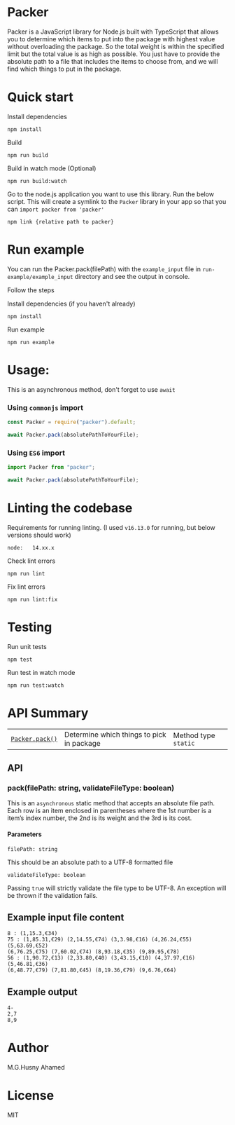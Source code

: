 # Packer

Packer is a JavaScript library for Node.js built with TypeScript that allows you to determine which items to put into the package with highest value without overloading the package. So the total weight is within the specified limit but the total value is as high as possible. You just have to provide the absolute path to a file that includes the items to choose from, and we will find which things to put in the package.


# Quick start

Install dependencies

    npm install

Build

    npm run build

Build in watch mode (Optional)

    npm run build:watch

Go to the node.js application you want to use this library. Run the below script.
This will create a symlink to the `Packer` library in your app so that you can `import packer from 'packer'`

    npm link {relative path to packer}

# Run example
You can run the Packer.pack(filePath) with the `example_input` file in `run-example/example_input` directory and see the output in console. 

Follow the steps

Install dependencies (if you haven't already)

    npm install

Run example

    npm run example

# Usage:

This is an asynchronous method, don't forget to use `await`

### Using `commonjs` import

```javascript
const Packer = require("packer").default;

await Packer.pack(absolutePathToYourFile);
```

### Using `ES6` import

```javascript
import Packer from "packer";

await Packer.pack(absolutePathToYourFile);
```

# Linting the codebase
Requirements for running linting. (I used `v16.13.0` for running, but below versions should work)

    node:   14.xx.x

Check lint errors

    npm run lint

Fix lint errors

    npm run lint:fix



# Testing

Run unit tests

    npm test

Run test in watch mode

    npm run test:watch

# API Summary

|                          |                                           |                      |
| ------------------------ | ----------------------------------------- | -------------------- |
| [`Packer.pack()`](#pack) | Determine which things to pick in package | Method type `static` |


## API

### pack(filePath: string, validateFileType: boolean)

This is an `asynchronous` static method that accepts an absolute file path. Each row is an item enclosed in parentheses where the 1st number is a item’s index number, the 2nd is its weight and the 3rd is its cost.

#### Parameters
`filePath: string`

This should be an absolute path to a UTF-8 formatted file

`validateFileType: boolean`

Passing `true` will strictly validate the file type to be UTF-8. An exception will be thrown if the validation fails.
## Example input file content

```
8 : (1,15.3,€34)
75 : (1,85.31,€29) (2,14.55,€74) (3,3.98,€16) (4,26.24,€55) (5,63.69,€52)
(6,76.25,€75) (7,60.02,€74) (8,93.18,€35) (9,89.95,€78)
56 : (1,90.72,€13) (2,33.80,€40) (3,43.15,€10) (4,37.97,€16) (5,46.81,€36)
(6,48.77,€79) (7,81.80,€45) (8,19.36,€79) (9,6.76,€64)
```

## Example output

```
4-
2,7
8,9
```

# Author

M.G.Husny Ahamed

# License

MIT